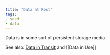 ```yaml
---
title: "Data at Rest"
tags:
- seed
- data
---
```


Data is in some sort of persistent storage media

See also: [Data in Transit](notes/Data%20in%20Transit.md) and [[Data in Use]]
